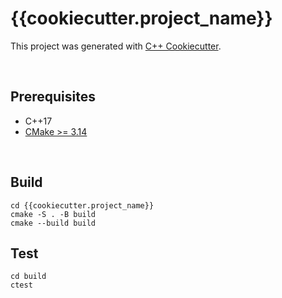 # {{cookiecutter.project_name}}
This project was generated with [C++ Cookiecutter](https://github.com/CarltonYeung/cpp_cookiecutter).

<br>

## Prerequisites
- C++17
- [CMake >= 3.14](https://cmake.org/install/)

<br>

## Build
```
cd {{cookiecutter.project_name}}
cmake -S . -B build
cmake --build build
```

## Test
```
cd build
ctest
```
